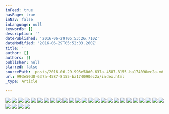 ```yaml
---
inFeed: true
hasPage: true
inNav: false
inLanguage: null
keywords: []
description: ''
datePublished: '2016-06-29T05:53:26.710Z'
dateModified: '2016-06-29T05:52:03.260Z'
title: ''
author: []
authors: []
publisher: null
starred: false
sourcePath: _posts/2016-06-29-993e50d0-637a-4587-8155-ba174090ec2a.md
url: 993e50d0-637a-4587-8155-ba174090ec2a/index.html
_type: Article

---
```

![](https://the-grid-user-content.s3-us-west-2.amazonaws.com/8ebff801-ed37-4116-803e-9e51a95cfdb8.jpg)
![](https://the-grid-user-content.s3-us-west-2.amazonaws.com/38f78fd2-f383-4407-8500-dd09645ec5d6.jpg)
![](https://the-grid-user-content.s3-us-west-2.amazonaws.com/fe7626fb-73f4-4850-8e76-c7f2af6ae380.jpg)
![](https://the-grid-user-content.s3-us-west-2.amazonaws.com/19fcf005-2772-42b4-9f0c-77b224702505.jpg)
![](https://the-grid-user-content.s3-us-west-2.amazonaws.com/0821bfb8-9c92-4a24-80a2-c062c59c6452.jpg)
![](https://the-grid-user-content.s3-us-west-2.amazonaws.com/7fc4d48d-9c82-48c1-af28-58a9ee65de9f.jpg)
![](https://the-grid-user-content.s3-us-west-2.amazonaws.com/80478ee4-6722-4547-876f-daaf6729b4ac.jpg)
![](https://the-grid-user-content.s3-us-west-2.amazonaws.com/94ee4e50-2d49-468e-b9aa-3b63d0f650d7.jpg)
![](https://the-grid-user-content.s3-us-west-2.amazonaws.com/9ac4a329-6b50-455d-beb8-77580faa4f44.jpg)
![](https://the-grid-user-content.s3-us-west-2.amazonaws.com/075de1ba-6d5d-4183-98be-4e474dbd446b.jpg)
![](https://the-grid-user-content.s3-us-west-2.amazonaws.com/7c381692-7389-466a-873e-fa6740f0ebf5.jpg)
![](https://the-grid-user-content.s3-us-west-2.amazonaws.com/7b18bf42-75aa-418d-8eec-0d0bc8226aed.jpg)
![](https://the-grid-user-content.s3-us-west-2.amazonaws.com/2c187fed-2664-4e86-919f-4a0b99b4df61.jpg)
![](https://the-grid-user-content.s3-us-west-2.amazonaws.com/a95acb4c-ef49-4f7b-8b52-aba3c94c10fe.jpg)
![](https://the-grid-user-content.s3-us-west-2.amazonaws.com/feba1d12-769e-4795-8e83-656dbe859593.jpg)
![](https://the-grid-user-content.s3-us-west-2.amazonaws.com/00820782-d4e1-48e3-8d99-cbf3e5191013.jpg)
![](https://the-grid-user-content.s3-us-west-2.amazonaws.com/48aa68ce-91b6-4d84-bdf7-20edad797a38.jpg)
![](https://the-grid-user-content.s3-us-west-2.amazonaws.com/d2d40041-cb44-4f38-bab6-cb764e54572b.jpg)
![](https://the-grid-user-content.s3-us-west-2.amazonaws.com/9ceea3e1-f759-43b6-9663-846ad625eda1.jpg)
![](https://the-grid-user-content.s3-us-west-2.amazonaws.com/fd3a0cc7-9d21-45fd-a2c9-41b5a0c8ee12.jpg)
![](https://the-grid-user-content.s3-us-west-2.amazonaws.com/5cd6ecfa-176f-4e76-8a58-134ef9805576.jpg)
![](https://the-grid-user-content.s3-us-west-2.amazonaws.com/df336a7b-bb8b-4543-9790-dee2ba6d6492.jpg)
![](https://the-grid-user-content.s3-us-west-2.amazonaws.com/9f63fcd8-5468-4019-8736-d40dcae70f9f.jpg)
![](https://the-grid-user-content.s3-us-west-2.amazonaws.com/b61daee0-1503-4fbb-bc7c-2f6fe0b4f9ac.jpg)
![](https://the-grid-user-content.s3-us-west-2.amazonaws.com/ae707744-1f39-4f4b-9437-2df64a393de8.jpg)
![](https://the-grid-user-content.s3-us-west-2.amazonaws.com/8d15c9c7-b015-4958-83f7-1bee488f554c.jpg)
![](https://the-grid-user-content.s3-us-west-2.amazonaws.com/8f1041d5-19d8-4fd5-8aa8-aa75cfd5ab4f.jpg)
![](https://the-grid-user-content.s3-us-west-2.amazonaws.com/ce1fe933-cf03-4ac6-a13b-7901630f2f8f.jpg)
![](https://the-grid-user-content.s3-us-west-2.amazonaws.com/81aa297c-84df-4a8e-8360-0d0f2ff0c82d.jpg)